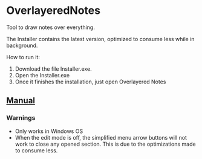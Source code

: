 # OverlayeredNotes

Tool to draw notes over everything.

The Installer contains the latest version, optimized to consume less while in background.

How to run it:

1. Download the file Installer.exe.
2. Open the Installer.exe
3. Once it finishes the installation, just open Overlayered Notes

## [Manual](https://github.com/YerayBB/OverlayeredNotes/blob/master/Manual.pdf)

### Warnings
* Only works in Windows OS
* When the edit mode is off, the simplified menu arrow buttons will not work to close any opened section. This is due to the optimizations made to consume less. 
